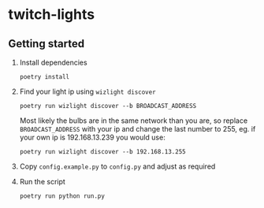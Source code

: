 # twitch-lights

## Getting started

1. Install dependencies

    ```console
    poetry install
    ```

2. Find your light ip using `wizlight discover`

    ```console
    poetry run wizlight discover --b BROADCAST_ADDRESS
    ```

    Most likely the bulbs are in the same network than you are, so replace
    `BROADCAST_ADDRESS` with your ip and change the last number to 255,
    eg. if your own ip is 192.168.13.239 you would use:

    ```console
    poetry run wizlight discover --b 192.168.13.255
    ```

3. Copy `config.example.py` to `config.py` and adjust as required

4. Run the script

    ```console
    poetry run python run.py
    ```
